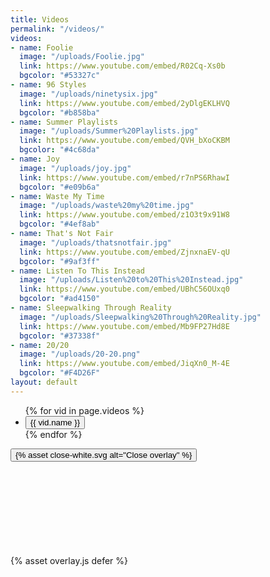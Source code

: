 ```yaml
---
title: Videos
permalink: "/videos/"
videos:
- name: Foolie
  image: "/uploads/Foolie.jpg"
  link: https://www.youtube.com/embed/R02Cq-Xs0b
  bgcolor: "#53327c"
- name: 96 Styles
  image: "/uploads/ninetysix.jpg"
  link: https://www.youtube.com/embed/2yDlgEKLHVQ
  bgcolor: "#b858ba"
- name: Summer Playlists
  image: "/uploads/Summer%20Playlists.jpg"
  link: https://www.youtube.com/embed/QVH_bXoCKBM
  bgcolor: "#4c68da"
- name: Joy
  image: "/uploads/joy.jpg"
  link: https://www.youtube.com/embed/r7nPS6RhawI
  bgcolor: "#e09b6a"
- name: Waste My Time
  image: "/uploads/waste%20my%20time.jpg"
  link: https://www.youtube.com/embed/z1O3t9x91W8
  bgcolor: "#4ef8ab"
- name: That's Not Fair
  image: "/uploads/thatsnotfair.jpg"
  link: https://www.youtube.com/embed/ZjnxnaEV-qU
  bgcolor: "#9af3ff"
- name: Listen To This Instead
  image: "/uploads/Listen%20to%20This%20Instead.jpg"
  link: https://www.youtube.com/embed/UBhC56OUxq0
  bgcolor: "#ad4150"
- name: Sleepwalking Through Reality
  image: "/uploads/Sleepwalking%20Through%20Reality.jpg"
  link: https://www.youtube.com/embed/Mb9FP27Hd8E
  bgcolor: "#37338f"
- name: 20/20
  image: "/uploads/20-20.png"
  link: https://www.youtube.com/embed/JiqXn0_M-4E
  bgcolor: "#F4D26F"
layout: default
---
```


<div class="container video">
  <ul class="videos">
    {% for vid in page.videos %}
    <li class="vid" style="background-color:{{ vid.bgcolor }}">
      <div class="vid-container">
        <div class="aspect-ratio--16x9 aspect-ratio">
          <button aria-label="Watch Asoh's {{ vid.name }} video" class="aspect-ratio--object cover video-overlay-trigger" style="background-image:url({{ vid.image }})" data-src="{{vid.link}}">
            <span class="vid-name">{{ vid.name }}</span>
          </button>
        </div>
      </div>
    </li>
    {% endfor %}
  </ul>
  <div class="video-overlay hidden">
    <button class="video-overlay-close">{% asset close-white.svg alt="Close overlay" %}</button>
    <div class="youtube-embed">
      <iframe class="youtube-embed-iframe" frameborder="0" scrolling="auto"></iframe>
    </div>
  </div>
</div>
{% asset overlay.js defer %}
